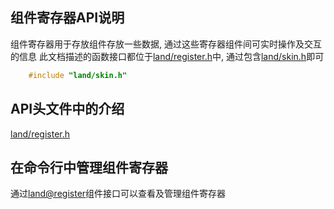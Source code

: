 

## 组件寄存器API说明

组件寄存器用于存放组件存放一些数据, 通过这些寄存器组件间可实时操作及交互的信息
此文档描述的函数接口都位于[land/register.h](./include/land/register.h)中, 通过包含[land/skin.h](./include/land/skin.h)即可
```c
    #include "land/skin.h"
```



## API头文件中的介绍

[land/register.h](./include/land/register.h)


## 在命令行中管理组件寄存器

通过[land@register](../com/land/register.md)组件接口可以查看及管理组件寄存器


